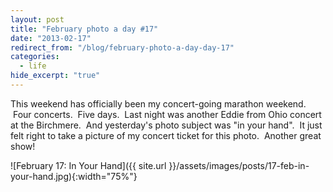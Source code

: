 ```yaml
---
layout: post
title: "February photo a day #17"
date: "2013-02-17"
redirect_from: "/blog/february-photo-a-day-day-17"
categories:
  - life
hide_excerpt: "true"
---
```


This weekend has officially been my concert-going marathon weekend.  Four concerts.  Five days.  Last night was another Eddie from Ohio concert at the Birchmere.  And yesterday's photo subject was "in your hand".  It just felt right to take a picture of my concert ticket for this photo.  Another great show!

![February 17: In Your Hand]({{ site.url }}/assets/images/posts/17-feb-in-your-hand.jpg){:width="75%"}
